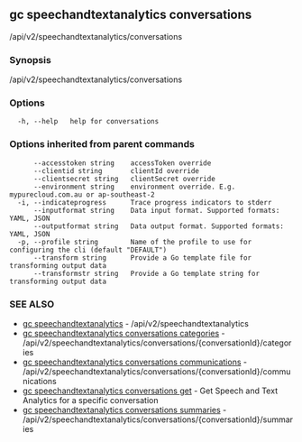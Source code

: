 ## gc speechandtextanalytics conversations

/api/v2/speechandtextanalytics/conversations

### Synopsis

/api/v2/speechandtextanalytics/conversations

### Options

```
  -h, --help   help for conversations
```

### Options inherited from parent commands

```
      --accesstoken string    accessToken override
      --clientid string       clientId override
      --clientsecret string   clientSecret override
      --environment string    environment override. E.g. mypurecloud.com.au or ap-southeast-2
  -i, --indicateprogress      Trace progress indicators to stderr
      --inputformat string    Data input format. Supported formats: YAML, JSON
      --outputformat string   Data output format. Supported formats: YAML, JSON
  -p, --profile string        Name of the profile to use for configuring the cli (default "DEFAULT")
      --transform string      Provide a Go template file for transforming output data
      --transformstr string   Provide a Go template string for transforming output data
```

### SEE ALSO

* [gc speechandtextanalytics](gc_speechandtextanalytics.html)	 - /api/v2/speechandtextanalytics
* [gc speechandtextanalytics conversations categories](gc_speechandtextanalytics_conversations_categories.html)	 - /api/v2/speechandtextanalytics/conversations/{conversationId}/categories
* [gc speechandtextanalytics conversations communications](gc_speechandtextanalytics_conversations_communications.html)	 - /api/v2/speechandtextanalytics/conversations/{conversationId}/communications
* [gc speechandtextanalytics conversations get](gc_speechandtextanalytics_conversations_get.html)	 - Get Speech and Text Analytics for a specific conversation
* [gc speechandtextanalytics conversations summaries](gc_speechandtextanalytics_conversations_summaries.html)	 - /api/v2/speechandtextanalytics/conversations/{conversationId}/summaries


